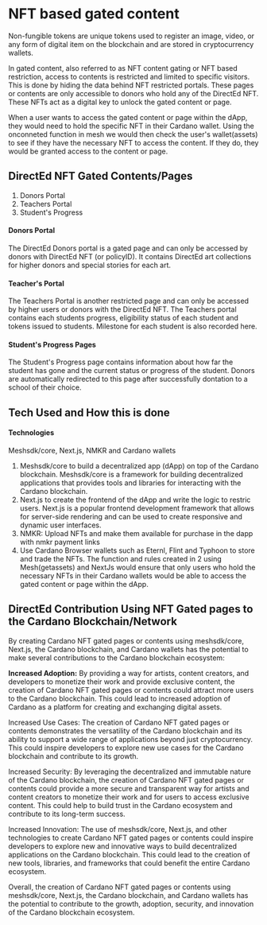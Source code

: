 <h1> NFT based gated content </h1>

<p> Non-fungible tokens are unique tokens used to register an image, video, or any form of digital item on the blockchain and are stored in cryptocurrency wallets.</p>

<p> In gated content, also referred to as NFT content gating or NFT based restriction, access to contents is restricted and limited to specific visitors. This is done by hiding the data behind NFT restricted portals. These pages or contents are only accessible to donors who hold any of the DirectEd NFT. These NFTs act as a digital key to unlock the gated content or page.</p>

<p> When a user wants to access the gated content or page within the dApp, they would need to hold the specific NFT in their Cardano wallet. Using the onconneted function in mesh we would then check the user's wallet(assets) to see if they have the necessary NFT to access the content. If they do, they would be granted access to the content or page.</p>

<h2> DirectEd NFT Gated Contents/Pages </h2>

<ol>
  <li>Donors Portal</li>
  <li>Teachers Portal</li>
  <li>Student's Progress</li>
</ol>

<h4>Donors Portal</h4>

<p>The DirectEd Donors portal is a gated page and can only be accessed by donors with DirectEd NFT (or policyID). It contains DirectEd art collections for higher donors and special stories for each art.</p>

<h4>Teacher's Portal</h4>

<p>The Teachers Portal is another restricted page and can only be accessed by higher users or donors with the DirectEd NFT. The Teachers portal contains 
each students progress, eligibility status of each student and tokens issued to students. Milestone for each student is also recorded here. </p>

<h4>Student's Progress Pages</h4>

<p>The Student's Progress page contains information about how far the student has gone and the current status or progress of the student. Donors are automatically redirected to this page after successfully dontation to a school of their choice.</p>

<h2> Tech Used and How this is done </h2>

<h4>Technologies</h4>
<p>Meshsdk/core, Next.js, NMKR and Cardano wallets</p>

<ol>
  <li>Meshsdk/core to build a decentralized app (dApp) on top of the Cardano blockchain. Meshsdk/core is a framework for building decentralized applications that         provides tools and libraries for interacting with the Cardano blockchain.</li>

  <li>Next.js to create the frontend of the dApp and write the logic to restric users. Next.js is a popular frontend development framework that allows for server-side    rendering and can be used to create responsive and dynamic user interfaces.</li>
  
  <li>NMKR: Upload NFTs and make them available for purchase in the dapp with nmkr payment links</li>

  <li>Use Cardano Browser wallets such as Eternl, Flint and Typhoon to store and trade the NFTs. The function and rules created in 2 using Mesh(getassets) and NextJs     would ensure that only users who hold the necessary NFTs in their Cardano wallets would be able to access the gated content or page within the dApp.</li>
</ol>

<h2> DirectEd Contribution Using NFT Gated pages to the Cardano Blockchain/Network</h2>
<p>By creating Cardano NFT gated pages or contents using meshsdk/core, Next.js, the Cardano blockchain, and Cardano wallets has the potential to make several contributions to the Cardano blockchain ecosystem:</p>

<p><b>Increased Adoption:</b> By providing a way for artists, content creators, and developers to monetize their work and provide exclusive content, the creation of Cardano NFT gated pages or contents could attract more users to the Cardano blockchain. This could lead to increased adoption of Cardano as a platform for creating and exchanging digital assets.</p>

<p>Increased Use Cases: The creation of Cardano NFT gated pages or contents demonstrates the versatility of the Cardano blockchain and its ability to support a wide range of applications beyond just cryptocurrency. This could inspire developers to explore new use cases for the Cardano blockchain and contribute to its growth.</p>

<p>Increased Security: By leveraging the decentralized and immutable nature of the Cardano blockchain, the creation of Cardano NFT gated pages or contents could provide a more secure and transparent way for artists and content creators to monetize their work and for users to access exclusive content. This could help to build trust in the Cardano ecosystem and contribute to its long-term success.</p>

<p>Increased Innovation: The use of meshsdk/core, Next.js, and other technologies to create Cardano NFT gated pages or contents could inspire developers to explore new and innovative ways to build decentralized applications on the Cardano blockchain. This could lead to the creation of new tools, libraries, and frameworks that could benefit the entire Cardano ecosystem.</p>

<p>Overall, the creation of Cardano NFT gated pages or contents using meshsdk/core, Next.js, the Cardano blockchain, and Cardano wallets has the potential to contribute to the growth, adoption, security, and innovation of the Cardano blockchain ecosystem.</p>
